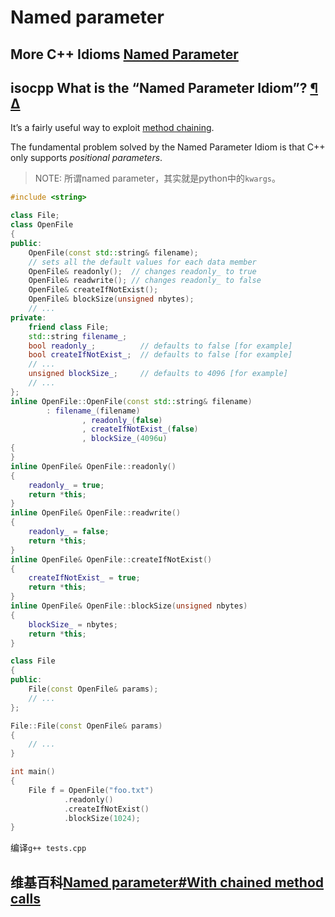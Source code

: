 # Named parameter



## More C++ Idioms [Named Parameter](https://en.wikibooks.org/wiki/More_C%2B%2B_Idioms/Named_Parameter)



## isocpp What is the “Named Parameter Idiom”? [¶](https://isocpp.org/wiki/faq/ctors#named-parameter-idiom) [Δ](https://isocpp.org/wiki/faq/ctors#)

It’s a fairly useful way to exploit [method chaining](https://isocpp.org/wiki/faq/references#method-chaining).

The fundamental problem solved by the Named Parameter Idiom is that C++ only supports *positional parameters*. 

> NOTE: 所谓named parameter，其实就是python中的`kwargs`。

```c++
#include <string>

class File;
class OpenFile
{
public:
	OpenFile(const std::string& filename);
	// sets all the default values for each data member
	OpenFile& readonly();  // changes readonly_ to true
	OpenFile& readwrite(); // changes readonly_ to false
	OpenFile& createIfNotExist();
	OpenFile& blockSize(unsigned nbytes);
	// ...
private:
	friend class File;
	std::string filename_;
	bool readonly_;          // defaults to false [for example]
	bool createIfNotExist_;  // defaults to false [for example]
	// ...
	unsigned blockSize_;     // defaults to 4096 [for example]
	// ...
};
inline OpenFile::OpenFile(const std::string& filename)
		: filename_(filename)
				, readonly_(false)
				, createIfNotExist_(false)
				, blockSize_(4096u)
{
}
inline OpenFile& OpenFile::readonly()
{
	readonly_ = true;
	return *this;
}
inline OpenFile& OpenFile::readwrite()
{
	readonly_ = false;
	return *this;
}
inline OpenFile& OpenFile::createIfNotExist()
{
	createIfNotExist_ = true;
	return *this;
}
inline OpenFile& OpenFile::blockSize(unsigned nbytes)
{
	blockSize_ = nbytes;
	return *this;
}

class File
{
public:
	File(const OpenFile& params);
	// ...
};

File::File(const OpenFile& params)
{
	// ...
}

int main()
{
	File f = OpenFile("foo.txt")
			.readonly()
			.createIfNotExist()
			.blockSize(1024);
}
```

编译`g++ tests.cpp`

## 维基百科[Named parameter#With chained method calls](https://en.wikipedia.org/wiki/Named_parameter#With_chained_method_calls)